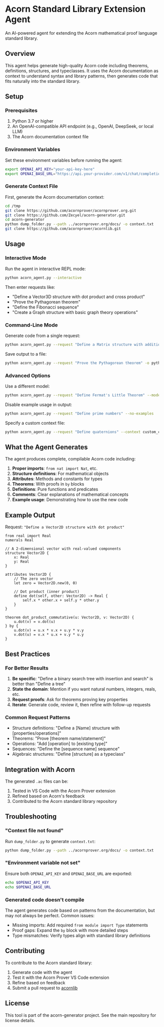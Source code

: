 # Acorn Standard Library Extension Agent

An AI-powered agent for extending the Acorn mathematical proof language standard library.

## Overview

This agent helps generate high-quality Acorn code including theorems, definitions, structures, and typeclasses. It uses the Acorn documentation as context to understand syntax and library patterns, then generates code that fits naturally into the standard library.

## Setup

### Prerequisites

1. Python 3.7 or higher
2. An OpenAI-compatible API endpoint (e.g., OpenAI, DeepSeek, or local LLM)
3. The Acorn documentation context file

### Environment Variables

Set these environment variables before running the agent:

```bash
export OPENAI_API_KEY="your-api-key-here"
export OPENAI_BASE_URL="https://api.your-provider.com/v1/chat/completions"
```

### Generate Context File

First, generate the Acorn documentation context:

```bash
cd /tmp
git clone https://github.com/acornprover/acornprover.org.git
git clone https://github.com/Zecyel/acorn-generator.git
cd acorn-generator
python dump_folder.py --path ../acornprover.org/docs/ -o context.txt
git clone https://github.com/acornprover/acornlib.git
```

## Usage

### Interactive Mode

Run the agent in interactive REPL mode:

```bash
python acorn_agent.py --interactive
```

Then enter requests like:
- "Define a Vector3D structure with dot product and cross product"
- "Prove the Pythagorean theorem"
- "Define the Fibonacci sequence"
- "Create a Graph structure with basic graph theory operations"

### Command-Line Mode

Generate code from a single request:

```bash
python acorn_agent.py --request "Define a Matrix structure with addition and multiplication"
```

Save output to a file:

```bash
python acorn_agent.py --request "Prove the Pythagorean theorem" -o pythagorean.ac
```

### Advanced Options

Use a different model:

```bash
python acorn_agent.py --request "Define Fermat's Little Theorem" --model gpt-4
```

Disable example usage in output:

```bash
python acorn_agent.py --request "Define prime numbers" --no-examples
```

Specify a custom context file:

```bash
python acorn_agent.py --request "Define quaternions" --context custom_context.txt
```

## What the Agent Generates

The agent produces complete, compilable Acorn code including:

1. **Proper imports**: `from nat import Nat`, etc.
2. **Structure definitions**: For mathematical objects
3. **Attributes**: Methods and constants for types
4. **Theorems**: With proofs in `by` blocks
5. **Definitions**: Pure functions and predicates
6. **Comments**: Clear explanations of mathematical concepts
7. **Example usage**: Demonstrating how to use the new code

## Example Output

Request: `"Define a Vector2D structure with dot product"`

```acorn
from real import Real
numerals Real

// A 2-dimensional vector with real-valued components
structure Vector2D {
    x: Real
    y: Real
}

attributes Vector2D {
    // The zero vector
    let zero = Vector2D.new(0, 0)

    // Dot product (inner product)
    define dot(self, other: Vector2D) -> Real {
        self.x * other.x + self.y * other.y
    }
}

theorem dot_product_commutative(u: Vector2D, v: Vector2D) {
    u.dot(v) = v.dot(u)
} by {
    u.dot(v) = u.x * v.x + u.y * v.y
    v.dot(u) = v.x * u.x + v.y * u.y
}
```

## Best Practices

### For Better Results

1. **Be specific**: "Define a binary search tree with insertion and search" is better than "Define a tree"
2. **State the domain**: Mention if you want natural numbers, integers, reals, etc.
3. **Request proofs**: Ask for theorems proving key properties
4. **Iterate**: Generate code, review it, then refine with follow-up requests

### Common Request Patterns

- Structure definitions: "Define a [Name] structure with [properties/operations]"
- Theorems: "Prove [theorem name/statement]"
- Operations: "Add [operation] to [existing type]"
- Sequences: "Define the [sequence name] sequence"
- Algebraic structures: "Define [structure] as a typeclass"

## Integration with Acorn

The generated `.ac` files can be:

1. Tested in VS Code with the Acorn Prover extension
2. Refined based on Acorn's feedback
3. Contributed to the Acorn standard library repository

## Troubleshooting

### "Context file not found"

Run `dump_folder.py` to generate `context.txt`:

```bash
python dump_folder.py --path ../acornprover.org/docs/ -o context.txt
```

### "Environment variable not set"

Ensure both `OPENAI_API_KEY` and `OPENAI_BASE_URL` are exported:

```bash
echo $OPENAI_API_KEY
echo $OPENAI_BASE_URL
```

### Generated code doesn't compile

The agent generates code based on patterns from the documentation, but may not always be perfect. Common issues:
- Missing imports: Add required `from module import Type` statements
- Proof gaps: Expand the `by` block with more detailed steps
- Type mismatches: Verify types align with standard library definitions

## Contributing

To contribute to the Acorn standard library:

1. Generate code with the agent
2. Test it with the Acorn Prover VS Code extension
3. Refine based on feedback
4. Submit a pull request to [acornlib](https://github.com/acornprover/acornlib)

## License

This tool is part of the acorn-generator project. See the main repository for license details.
